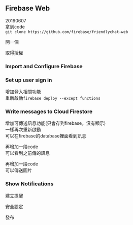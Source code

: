 ## Firebase Web
20190607  
拿到code  
`git clone https://github.com/firebase/friendlychat-web`  


開一個


取得授權
### Import and Configure Firebase
### Set up user sign in
增加登入相關功能  
重新啟動`firebase deploy --except functions`  
### Write messages to Cloud Firestore
增加可傳送訊息功能(只會存到firebase，沒有顯示)  
一樣再次重新啟動  
可以在firebase的database裡面看到訊息  
  
再增加一段code  
可以看到之前傳的訊息  

再增加一段code  
可以傳送圖片  
### Show Notifications
建立提醒  


安全設定  

發布  